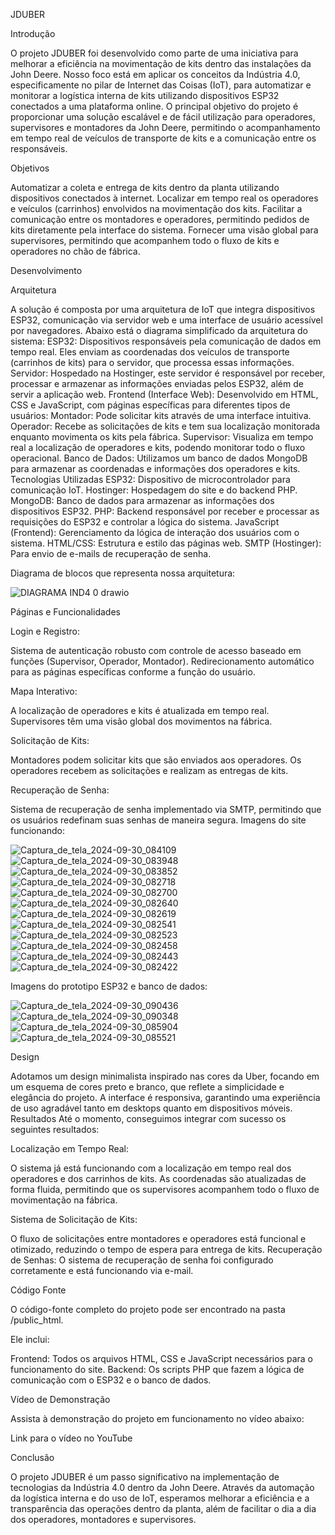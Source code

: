 JDUBER

Introdução

O projeto JDUBER foi desenvolvido como parte de uma iniciativa para melhorar a eficiência na movimentação de kits dentro das instalações da John Deere. Nosso foco está em aplicar os conceitos da Indústria 4.0, especificamente no pilar de Internet das Coisas (IoT), para automatizar e monitorar a logística interna de kits utilizando dispositivos ESP32 conectados a uma plataforma online. O principal objetivo do projeto é proporcionar uma solução escalável e de fácil utilização para operadores, supervisores e montadores da John Deere, permitindo o acompanhamento em tempo real de veículos de transporte de kits e a comunicação entre os responsáveis.

Objetivos

Automatizar a coleta e entrega de kits dentro da planta utilizando dispositivos conectados à internet.
Localizar em tempo real os operadores e veículos (carrinhos) envolvidos na movimentação dos kits.
Facilitar a comunicação entre os montadores e operadores, permitindo pedidos de kits diretamente pela interface do sistema.
Fornecer uma visão global para supervisores, permitindo que acompanhem todo o fluxo de kits e operadores no chão de fábrica.

Desenvolvimento

Arquitetura

A solução é composta por uma arquitetura de IoT que integra dispositivos ESP32, comunicação via servidor web e uma interface de usuário acessível por navegadores. Abaixo está o diagrama simplificado da arquitetura do sistema:
ESP32: Dispositivos responsáveis pela comunicação de dados em tempo real. Eles enviam as coordenadas dos veículos de transporte (carrinhos de kits) para o servidor, que processa essas informações.
Servidor: Hospedado na Hostinger, este servidor é responsável por receber, processar e armazenar as informações enviadas pelos ESP32, além de servir a aplicação web.
Frontend (Interface Web): Desenvolvido em HTML, CSS e JavaScript, com páginas específicas para diferentes tipos de usuários:
Montador: Pode solicitar kits através de uma interface intuitiva.
Operador: Recebe as solicitações de kits e tem sua localização monitorada enquanto movimenta os kits pela fábrica.
Supervisor: Visualiza em tempo real a localização de operadores e kits, podendo monitorar todo o fluxo operacional.
Banco de Dados: Utilizamos um banco de dados MongoDB para armazenar as coordenadas e informações dos operadores e kits.
Tecnologias Utilizadas
ESP32: Dispositivo de microcontrolador para comunicação IoT.
Hostinger: Hospedagem do site e do backend PHP.
MongoDB: Banco de dados para armazenar as informações dos dispositivos ESP32.
PHP: Backend responsável por receber e processar as requisições do ESP32 e controlar a lógica do sistema.
JavaScript (Frontend): Gerenciamento da lógica de interação dos usuários com o sistema.
HTML/CSS: Estrutura e estilo das páginas web.
SMTP (Hostinger): Para envio de e-mails de recuperação de senha.

Diagrama de blocos que representa nossa arquitetura:

![DIAGRAMA IND4 0 drawio](https://github.com/user-attachments/assets/217c3e4e-eba4-4659-b6fb-0a32f54ea2ad)


Páginas e Funcionalidades

Login e Registro:

Sistema de autenticação robusto com controle de acesso baseado em funções (Supervisor, Operador, Montador).
Redirecionamento automático para as páginas específicas conforme a função do usuário.

Mapa Interativo:

A localização de operadores e kits é atualizada em tempo real.
Supervisores têm uma visão global dos movimentos na fábrica.

Solicitação de Kits:

Montadores podem solicitar kits que são enviados aos operadores.
Os operadores recebem as solicitações e realizam as entregas de kits.

Recuperação de Senha:

Sistema de recuperação de senha implementado via SMTP, permitindo que os usuários redefinam suas senhas de maneira segura.
Imagens do site funcionando:

![Captura_de_tela_2024-09-30_084109](https://github.com/user-attachments/assets/ee61cfea-d762-4453-a948-21f67677a715)
![Captura_de_tela_2024-09-30_083948](https://github.com/user-attachments/assets/1b441dbe-8113-4d9c-956b-596eabe44a14)
![Captura_de_tela_2024-09-30_083852](https://github.com/user-attachments/assets/ac5a0dba-8147-4be9-8d94-2025bb5239a6)
![Captura_de_tela_2024-09-30_082718](https://github.com/user-attachments/assets/3d7e6e2f-a876-4cdd-a26d-b0b353c24236)
![Captura_de_tela_2024-09-30_082700](https://github.com/user-attachments/assets/d7d21742-3498-40fe-8f57-6bb430c5e512)
![Captura_de_tela_2024-09-30_082640](https://github.com/user-attachments/assets/c7e65916-e750-4aff-b0f7-af49484d7bc6)
![Captura_de_tela_2024-09-30_082619](https://github.com/user-attachments/assets/811448fc-55ae-471c-afff-1173e9f34043)
![Captura_de_tela_2024-09-30_082541](https://github.com/user-attachments/assets/3204694e-ba27-4b4c-8834-6eff3c70586f)
![Captura_de_tela_2024-09-30_082523](https://github.com/user-attachments/assets/bddd4290-ffbd-48b4-9664-e8f26e8bb82d)
![Captura_de_tela_2024-09-30_082458](https://github.com/user-attachments/assets/288b2461-c153-460f-9c9a-f223a40f228b)
![Captura_de_tela_2024-09-30_082443](https://github.com/user-attachments/assets/91a32411-684a-4c8b-b4d8-f341374c71a7)
![Captura_de_tela_2024-09-30_082422](https://github.com/user-attachments/assets/7c369ec1-af29-4395-9a5f-918deedb882d)

Imagens do prototipo ESP32 e banco de dados:

![Captura_de_tela_2024-09-30_090436](https://github.com/user-attachments/assets/c09d51c3-e9f1-408a-a003-3af42fc74e93)
![Captura_de_tela_2024-09-30_090348](https://github.com/user-attachments/assets/d83731db-19d0-4838-b79e-01552f40d893)
![Captura_de_tela_2024-09-30_085904](https://github.com/user-attachments/assets/4382f03e-7a11-4532-8e0a-60fe8942b7b7)
![Captura_de_tela_2024-09-30_085521](https://github.com/user-attachments/assets/e453e0ac-7a9e-4e20-a1e3-ce613214bdb6)

Design

Adotamos um design minimalista inspirado nas cores da Uber, focando em um esquema de cores preto e branco, que reflete a simplicidade e elegância do projeto. A interface é responsiva, garantindo uma experiência de uso agradável tanto em desktops quanto em dispositivos móveis.
Resultados
Até o momento, conseguimos integrar com sucesso os seguintes resultados:

Localização em Tempo Real: 

O sistema já está funcionando com a localização em tempo real dos operadores e dos carrinhos de kits. As coordenadas são atualizadas de forma fluida, permitindo que os supervisores acompanhem todo o fluxo de movimentação na fábrica.

Sistema de Solicitação de Kits:

 O fluxo de solicitações entre montadores e operadores está funcional e otimizado, reduzindo o tempo de espera para entrega de kits.
Recuperação de Senhas: O sistema de recuperação de senha foi configurado corretamente e está funcionando via e-mail.

Código Fonte

O código-fonte completo do projeto pode ser encontrado na pasta /public_html. 

Ele inclui:

Frontend: Todos os arquivos HTML, CSS e JavaScript necessários para o funcionamento do site.
Backend: Os scripts PHP que fazem a lógica de comunicação com o ESP32 e o banco de dados.

Vídeo de Demonstração

Assista à demonstração do projeto em funcionamento no vídeo abaixo:

Link para o vídeo no YouTube

Conclusão

O projeto JDUBER é um passo significativo na implementação de tecnologias da Indústria 4.0 dentro da John Deere. Através da automação da logística interna e do uso de IoT, esperamos melhorar a eficiência e a transparência das operações dentro da planta, além de facilitar o dia a dia dos operadores, montadores e supervisores.
